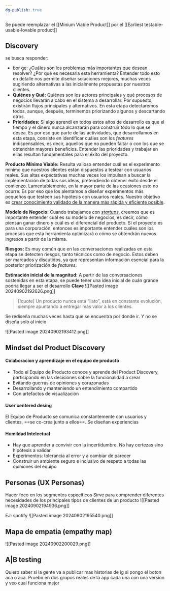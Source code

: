 ```yaml
---
dg-publish: true
---
```

Se puede reemplazar el [[Minium Viable Product]] por el [[Earliest testable-usable-lovable product]]
## Discovery 
se busca responder: 
 - bor ge: ¿Cuáles son los problemas más importantes que desean resolver? ¿Por qué es necesaria esta herramienta? Entender todo esto en detalle nos permite diseñar soluciones mejores, muchas veces sugiriendo alternativas a las inicialmente propuestas por nuestros clientes.
 - **Quiénes y Qué:** Quiénes son los actores principales y qué procesos de negocios llevarán a cabo en el sistema a desarrollar. Por supuesto, existirán flujos principales y alternativos. En esta etapa detectaremos todos, aunque, después, terminemos priorizando algunos y descartando otros.
- **Prioridades:** Si algo aprendí en todos estos años de desarrollo es que el tiempo y el dinero nunca alcanzarán para construir todo lo que se desea. Es por eso que parte de las actividades, que desarrollamos en esta etapa, consiste en identificar cuáles son los _features_ indispensables, es decir, aquellos que no pueden faltar o con los que se obtendrán mayores beneficios. Entender las prioridades y trabajar en ellas resultan fundamentales para el éxito del proyecto.

**Producto Mínimo Viable:** Resulta valioso entender cuál es el experimento mínimo que nuestros clientes están dispuestos a testear con usuarios reales. Sus altas expectativas muchas veces los impulsan a buscar la implementación de todas sus ideas, pretendiendo obtener éxito desde el comienzo. Lamentablemente, en la mayor parte de las ocasiones esto no ocurre. Es por eso que los alentamos a diseñar experimentos más pequeños que testeen sus hipótesis con usuarios reales. Nuestro objetivo es [crear conocimiento validado de la manera más rápida y eficiente posible](http://theleanstartup.com/).

**Modelo de Negocio:** Cuando trabajamos con [_startups_](https://en.wikipedia.org/wiki/Startup_company), creemos que es importante entender cuál es su modelo de negocios, es decir, cómo piensan ganar dinero y cuál es el diferencial del producto. Si el proyecto es para una corporación, entonces es importante entender cuáles son los procesos que esta herramienta optimizará o cómo se obtendrán nuevos ingresos a partir de la misma.

**Riesgos:** Es muy común que en las conversaciones realizadas en esta etapa se detecten riesgos, tanto técnicos como de negocio. Estos deben ser marcados y discutidos, ya que representan información esencial para la posterior priorización de _features_.

**Estimación inicial de la magnitud:** A partir de las conversaciones sostenidas en esta etapa, se puede tener una idea inicial de cuán grande podría llegar a ser el desarrollo
**Clave**
![[Pasted image 20240902192626.png]]

>[!quote] Un producto nunca está “listo”, está en constante evolución, siempre apuntando a entregar más valor a los clientes.


Se rediseña muchas veces hasta que se encuentra por donde ir. Y no se diseña solo al inicio

![[Pasted image 20240902193412.png]]
## Mindset del Product Discovery
#### Colaboracion y aprendizaje en el equipo de producto
- Todo el Equipo de Producto conoce y aprende del Product Discovery, participando en las decisiones sobre la funcionalidad a crear 
- Evitando guerras de opiniones y corazonadas 
-  Desarrollando y manteniendo un entendimiento compartido 
-  Con artefactos de visualización

#### User centered desing 
El Equipo de Producto se comunica constantemente con usuarios y clientes, ==se co-crea junto a ellos==. Se diseñan experiencias

#### Humildad Intelectual
- Hay que aprender a convivir con la incertidumbre. No hay certezas sino hipótesis a validar
- Experimentos: tolerancia al error y a cambiar de parecer 
- Construir un ambiente seguro e inclusivo de respeto a todas las opiniones del equipo
## Personas (UX Personas)
Hacer foco en los segmentos especificos 
Sirve para comprender diferentes necesidades de los principales tipos de clientes de un producto
![[Pasted image 20240902194936.png]]

EJ: spotify 
![[Pasted image 20240902195540.png]]


## Mapa de empatia (empathy map)
![[Pasted image 20240902200029.png]]


## A|B testing 
Quiero saber si la gente va a publicar mas historias de ig si pongo el boton aca o aca. 
Pruebo en dos grupos reales de la app cada una con una version y veo cual funciona mejor